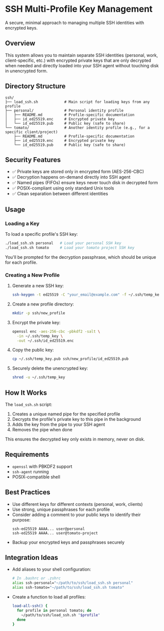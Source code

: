 # SSH Multi-Profile Key Management

A secure, minimal approach to managing multiple SSH identities with encrypted keys.

## Overview

This system allows you to maintain separate SSH identities (personal, work, client-specific, etc.) with encrypted private keys that are only decrypted when needed and directly loaded into your SSH agent without touching disk in unencrypted form.

## Directory Structure

```
ssh/
├── load_ssh.sh            # Main script for loading keys from any profile
├── personal/              # Personal identity profile
│   ├── README.md          # Profile-specific documentation
│   ├── id_ed25519.enc     # Encrypted private key
│   └── id_ed25519.pub     # Public key (safe to share)
└── tomato/                # Another identity profile (e.g., for a specific client/project)
    ├── README.md          # Profile-specific documentation
    ├── id_ed25519.enc     # Encrypted private key
    └── id_ed25519.pub     # Public key (safe to share)
```

## Security Features

- ✅ Private keys are stored only in encrypted form (AES-256-CBC)
- ✅ Decryption happens on-demand directly into SSH agent
- ✅ Named pipes (FIFOs) ensure keys never touch disk in decrypted form
- ✅ POSIX-compliant using only standard Unix tools
- ✅ Clean separation between different identities

## Usage

### Loading a Key

To load a specific profile's SSH key:

```sh
./load_ssh.sh personal   # Load your personal SSH key
./load_ssh.sh tomato     # Load your tomato project SSH key
```

You'll be prompted for the decryption passphrase, which should be unique for each profile.

### Creating a New Profile

1. Generate a new SSH key:
   ```sh
   ssh-keygen -t ed25519 -C "your_email@example.com" -f ~/.ssh/temp_key
   ```

2. Create a new profile directory:
   ```sh
   mkdir -p ssh/new_profile
   ```

3. Encrypt the private key:
   ```sh
   openssl enc -aes-256-cbc -pbkdf2 -salt \
     -in ~/.ssh/temp_key \
     -out ~/.ssh/id_ed25519.enc
   ```

4. Copy the public key:
   ```sh
   cp ~/.ssh/temp_key.pub ssh/new_profile/id_ed25519.pub
   ```

5. Securely delete the unencrypted key:
   ```sh
   shred -u ~/.ssh/temp_key
   ```

## How It Works

The `load_ssh.sh` script:

1. Creates a unique named pipe for the specified profile
2. Decrypts the profile's private key to this pipe in the background
3. Adds the key from the pipe to your SSH agent
4. Removes the pipe when done

This ensures the decrypted key only exists in memory, never on disk.

## Requirements

- `openssl` with PBKDF2 support
- `ssh-agent` running
- POSIX-compatible shell

## Best Practices

- Use different keys for different contexts (personal, work, clients)
- Use strong, unique passphrases for each profile
- Consider adding a comment to your public keys to identify their purpose:
  ```
  ssh-ed25519 AAAA... user@personal
  ssh-ed25519 AAAA... user@tomato-project
  ```
- Backup your encrypted keys and passphrases securely

## Integration Ideas

- Add aliases to your shell configuration:
  ```sh
  # In .bashrc or .zshrc
  alias ssh-personal="~/path/to/ssh/load_ssh.sh personal"
  alias ssh-tomato="~/path/to/ssh/load_ssh.sh tomato"
  ```

- Create a function to load all profiles:
  ```sh
  load-all-ssh() {
    for profile in personal tomato; do
      ~/path/to/ssh/load_ssh.sh "$profile"
    done
  }
  ```
